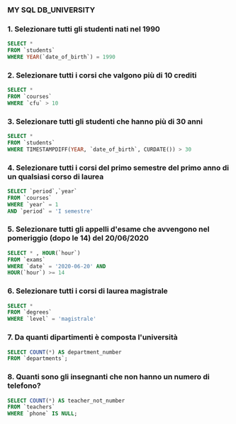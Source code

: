 ### MY SQL DB_UNIVERSITY ###

### 1. Selezionare tutti gli studenti nati nel 1990 ### 

```SQL
SELECT *
FROM `students`
WHERE YEAR(`date_of_birth`) = 1990
```
### 2. Selezionare tutti i corsi che valgono più di 10 crediti ###

```SQL
SELECT *
FROM `courses`
WHERE `cfu` > 10
```
### 3. Selezionare tutti gli studenti che hanno più di 30 anni ### 

```SQL
SELECT *
FROM `students`
WHERE TIMESTAMPDIFF(YEAR, `date_of_birth`, CURDATE()) > 30
```
### 4. Selezionare tutti i corsi del primo semestre del primo anno di un qualsiasi corso di laurea ###

```SQL
SELECT `period`,`year` 
FROM `courses`
WHERE `year` = 1
AND `period` = 'I semestre'
```
### 5. Selezionare tutti gli appelli d'esame che avvengono nel pomeriggio (dopo le 14) del 20/06/2020 ###

```SQL
SELECT * , HOUR(`hour`)
FROM `exams`
WHERE `date` = '2020-06-20' AND 
HOUR(`hour`) >= 14
```

### 6. Selezionare tutti i corsi di laurea magistrale ###

```SQL
SELECT * 
FROM `degrees`
WHERE `level` = 'magistrale'
```

### 7. Da quanti dipartimenti è composta l'università ###

```SQL
SELECT COUNT(*) AS department_number 
FROM `departments`;
```

### 8. Quanti sono gli insegnanti che non hanno un numero di telefono? ###

```SQL
SELECT COUNT(*) AS teacher_not_number 
FROM `teachers`
WHERE `phone` IS NULL;
```
